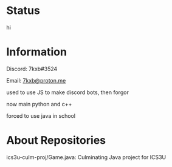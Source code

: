 # Status

hi

# Information

Discord: 7kxb#3524

Email: 7kxb@proton.me

used to use JS to make discord bots, then forgor

now main python and c++

forced to use java in school

# About Repositories

ics3u-culm-proj/Game.java: Culminating Java project for ICS3U
